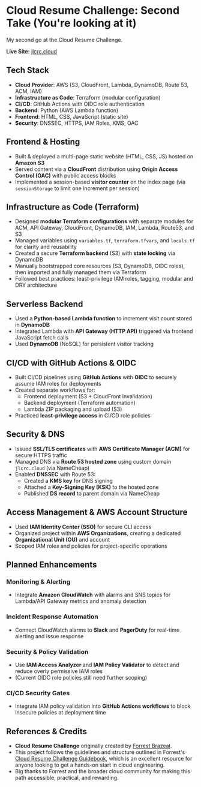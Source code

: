 # Cloud Resume Challenge: Second Take (You're looking at it)

My second go at the Cloud Resume Challenge.

**Live Site:** [jlcrc.cloud](https://jlcrc.cloud)  

## Tech Stack

- **Cloud Provider**: AWS (S3, CloudFront, Lambda, DynamoDB, Route 53, ACM, IAM)
- **Infrastructure as Code**: Terraform (modular configuration)
- **CI/CD**: GitHub Actions with OIDC role authentication
- **Backend**: Python (AWS Lambda function)
- **Frontend**: HTML, CSS, JavaScript (static site)
- **Security**: DNSSEC, HTTPS, IAM Roles, KMS, OAC

## Frontend & Hosting

- Built & deployed a multi-page static website (HTML, CSS, JS) hosted on **Amazon S3**
- Served content via a **CloudFront** distribution using **Origin Access Control (OAC)** with public access blocks
- Implemented a session-based **visitor counter** on the index page (via `sessionStorage` to limit one increment per session)

## Infrastructure as Code (Terraform)

- Designed **modular Terraform configurations** with separate modules for ACM, API Gateway, CloudFront, DynamoDB, IAM, Lambda, Route53, and S3
- Managed variables using `variables.tf`, `terraform.tfvars`, and `locals.tf` for clarity and reusability
- Created a secure **Terraform backend** (S3) with **state locking** via DynamoDB
- Manually bootstrapped core resources (S3, DynamoDB, OIDC roles), then imported and fully managed them via Terraform
- Followed best practices: least-privilege IAM roles, tagging, modular and DRY architecture

## Serverless Backend

- Used a **Python-based Lambda function** to increment visit count stored in **DynamoDB**
- Integrated Lambda with **API Gateway (HTTP API)** triggered via frontend JavaScript fetch calls
- Used **DynamoDB** (NoSQL) for persistent visitor tracking

## CI/CD with GitHub Actions & OIDC

- Built CI/CD pipelines using **GitHub Actions** with **OIDC** to securely assume IAM roles for deployments
- Created separate workflows for:
  - Frontend deployment (S3 + CloudFront invalidation)
  - Backend deployment (Terraform automation)
  - Lambda ZIP packaging and upload (S3)
- Practiced **least-privilege access** in CI/CD role policies

## Security & DNS

- Issued **SSL/TLS certificates** with **AWS Certificate Manager (ACM)** for secure HTTPS traffic
- Managed DNS via **Route 53 hosted zone** using custom domain `jlcrc.cloud` (via NameCheap)
- Enabled **DNSSEC** with Route 53:
  - Created a **KMS key** for DNS signing
  - Attached a **Key-Signing Key (KSK)** to the hosted zone
  - Published **DS record** to parent domain via NameCheap

## Access Management & AWS Account Structure

- Used **IAM Identity Center (SSO)** for secure CLI access
- Organized project within **AWS Organizations**, creating a dedicated **Organizational Unit (OU)** and account
- Scoped IAM roles and policies for project-specific operations

## Planned Enhancements

### Monitoring & Alerting
- Integrate **Amazon CloudWatch** with alarms and SNS topics for Lambda/API Gateway metrics and anomaly detection

### Incident Response Automation
- Connect CloudWatch alarms to **Slack** and **PagerDuty** for real-time alerting and issue response

### Security & Policy Validation
- Use **IAM Access Analyzer** and **IAM Policy Validator** to detect and reduce overly permissive IAM roles  
- (Current OIDC role policies still need further scoping)

### CI/CD Security Gates
- Integrate IAM policy validation into **GitHub Actions workflows** to block insecure policies at deployment time

## References & Credits
- **Cloud Resume Challenge** originally created by [Forrest Brazeal](https://forrestbrazeal.com/).
- This project follows the guidelines and structure outlined in Forrest's [Cloud Resume Challenge Guidebook](https://cloudresumechallenge.dev/docs/the-challenge/aws/), which is an excellent resource for anyone looking to get a hands-on start in cloud engineering.
- Big thanks to Forrest and the broader cloud community for making this path accessible, practical, and rewarding.